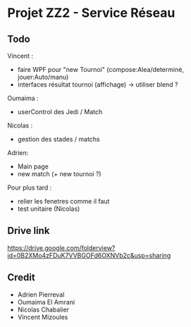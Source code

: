 # Projet ZZ2 - Service Réseau

## Todo

Vincent :

  - faire WPF pour "new Tournoi" (compose:Alea/determiné, jouer:Auto/manu)
  - interfaces résultat tournoi (affichage) -> utiliser blend ?

Oumaima :

  - userControl des Jedi / Match

Nicolas :

  - gestion des stades / matchs

Adrien:

  - Main page
  - new match (+ new tournoi ?)

Pour plus tard :
  - relier les fenetres comme il faut
  - test unitaire (Nicolas)

## Drive link

https://drive.google.com/folderview?id=0B2XMo4zFDuK7VVBGOFd6OXNVb2c&usp=sharing

## Credit

  - Adrien Pierreval
  - Oumaima El Amrani
  - Nicolas Chabalier
  - Vincent Mizoules
